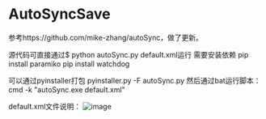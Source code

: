 # AutoSyncSave

参考https://github.com/mike-zhang/autoSync，做了更新。

源代码可直接通过$ python autoSync.py default.xml运行
需要安装依赖
pip install paramiko
pip install watchdog

可以通过pyinstaller打包
pyinstaller.py -F autoSync.py
然后通过bat运行脚本：
cmd -k "autoSync.exe default.xml"

default.xml文件说明：
![image](https://user-images.githubusercontent.com/88479528/210943237-75f2ab92-6e6d-4c04-9cd2-96ea31bdedd8.png)
